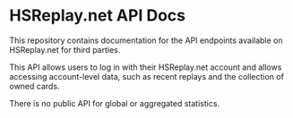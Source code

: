# HSReplay.net API Docs

This repository contains documentation for the API endpoints available on HSReplay.net for third parties.

This API allows users to log in with their HSReplay.net account and allows accessing account-level data, such as recent replays and the collection of owned cards.

There is no public API for global or aggregated statistics.
